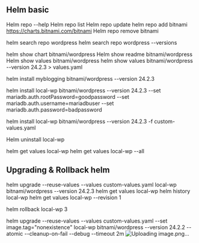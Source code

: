 Helm basic 
---------------

Helm repo --help
Helm repo list
Helm repo update
helm repo add bitnami https://charts.bitnami.com/bitnami
Helm repo remove bitnami 

helm search repo wordpress
helm search repo wordpress --versions


helm  show chart  bitnami/wordpress
Helm show readme bitnami/wordpress
Helm show values bitnami/wordpress
helm show values bitnami/wordpress --version 24.2.3  > values.yaml


helm install myblogging  bitnami/wordpress --version 24.2.3

helm install local-wp bitnami/wordpress --version 24.2.3 --set mariadb.auth.rootPassword=goodpassword --set mariadb.auth.username=mariadbuser --set mariadb.auth.password=badpassword

helm install local-wp bitnami/wordpress --version 24.2.3 -f custom-values.yaml

Helm uninstall local-wp


helm get values local-wp
helm get values local-wp --all

Upgrading & Rollback helm 
----------------------

helm upgrade --reuse-values --values custom-values.yaml local-wp bitnami/wordpress --version 24.2.3
helm get values local-wp 
helm history local-wp 
helm get values local-wp --revision 1

helm rollback local-wp 3

helm upgrade --reuse-values --values custom-values.yaml --set image.tag="nonexistence" local-wp bitnami/wordpress --version 24.2.2  --atomic --cleanup-on-fail  --debug --timeout 2m
![Uploading image.png…]()
